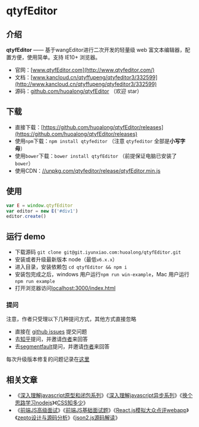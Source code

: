 
# qtyfEditor

## 介绍

**qtyfEditor** —— 基于wangEditor进行二次开发的轻量级 web 富文本编辑器，配置方便，使用简单。支持 IE10+ 浏览器。

- 官网：[www.qtyfEditor.com](http://www.qtyfeditor.com/)
- 文档：[www.kancloud.cn/qtyffupeng/qtyfeditor3/332599](http://www.kancloud.cn/qtyffupeng/qtyfeditor3/332599)
- 源码：[github.com/huoalong/qtyfEditor](https://github.com/huoalong/qtyfEditor) （欢迎 star）


## 下载

- 直接下载：[https://github.com/huoalong/qtyfEditor/releases](https://github.com/huoalong/qtyfEditor/releases)
- 使用`npm`下载：`npm install qtyfeditor` （注意 `qtyfeditor` 全部是**小写字母**）
- 使用`bower`下载：`bower install qtyfEditor` （前提保证电脑已安装了`bower`）
- 使用CDN：[//unpkg.com/qtyfeditor/release/qtyfEditor.min.js](https://unpkg.com/qtyfeditor/release/qtyfEditor.min.js)


## 使用

```javascript
var E = window.qtyfEditor
var editor = new E('#div1')
editor.create()
```


## 运行 demo

- 下载源码 `git clone git@git.iyunxiao.com:huoalong/qtyfEditor.git`
- 安装或者升级最新版本 node（最低`v6.x.x`）
- 进入目录，安装依赖包 `cd qtyfEditor && npm i`
- 安装包完成之后，windows 用户运行`npm run win-example`，Mac 用户运行`npm run example`
- 打开浏览器访问[localhost:3000/index.html](http://localhost:3000/index.html)


### 提问

注意，作者只受理以下几种提问方式，其他方式直接忽略

- 直接在 [github issues](https://github.com/huoalong/qtyfEditor/issues) 提交问题
- 去[知乎](https://www.zhihu.com/)提问，并邀请[作者](https://www.zhihu.com/people/qtyf-fu-peng-54/activities)来回答
- 去[segmentfault](https://segmentfault.com)提问，并邀请[作者](https://segmentfault.com/u/huoalong)来回答

每次升级版本修复的问题记录在[这里](./ISSUE.md)

## 相关文章

- 《[深入理解javascript原型和闭包系列](http://www.cnblogs.com/huoalong/p/4001284.html)》《[深入理解javascript异步系列](https://github.com/huoalong/js-async-tutorial)》《[换个思路学习nodejs](https://github.com/huoalong/node-tutorial)》《[CSS知多少](http://www.cnblogs.com/huoalong/p/4325007.html)》 
- 《[前端JS高级面试](https://coding.imooc.com/class/190.html)》《[前端JS基础面试题](http://coding.imooc.com/class/115.html)》《[React.js模拟大众点评webapp](http://coding.imooc.com/class/99.html)》《[zepto设计与源码分析](http://www.imooc.com/learn/745)》《[json2.js源码解读](http://study.163.com/course/courseMain.htm?courseId=691008)》


